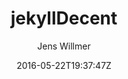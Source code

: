 ---
title: "jekyllDecent"
github: https://github.com/jwillmer/jekyllDecent
demo: https://jwillmer.github.io/jekyllDecent/
author: Jens Willmer

ssg:
  - Jekyll
cms:
  - No Cms
date: 2016-05-22T19:37:47Z
github_branch: gh-pages
---